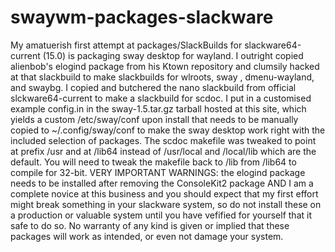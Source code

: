 # swaywm-packages-slackware
My amatuerish first attempt at packages/SlackBuilds for slackware64-current (15.0) is packaging sway desktop for wayland. 
I outright copied alienbob's elogind package from his Ktown repository and clumsily hacked at that slackbuild to make slackbuilds for wlroots, sway , dmenu-wayland, and swaybg. I copied and butchered the nano slackbuild from official slckware64-current to make a slackbuild for scdoc. I put in a customised example config.in in the sway-1.5.tar.gz tarball hosted at this site, which yields a custom /etc/sway/conf upon install that needs to be manually copied to ~/.config/sway/conf to make the sway desktop work right with the included selection of packages. The scdoc makefile was tweaked to point at prefix /usr and at /lib64 instead of /usr/local and /local/lib which are the default. You will need to tweak the makefile back to /lib from /lib64 to compile for 32-bit. VERY IMPORTANT WARNINGS: the elogind package needs to be installed after removing the ConsoleKit2 package AND I am a complete novice at this business and you should expect that my first effort might break something in your slackware system, so do not install these on a production or valuable system until you have vefified for yourself that it safe to do so. No warranty of any kind is given or implied that these packages will work as intended, or even not damage your system.  
